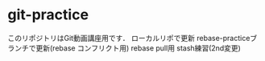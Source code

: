 # git-practice
このリポジトリはGit動画講座用です．
ローカルリポで更新
rebase-practiceブランチで更新(rebase コンフリクト用)
rebase pull用
stash練習(2nd変更)

